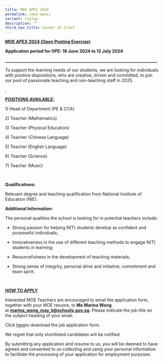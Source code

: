 ```yaml
---
title: MOE APEX 2024
permalink: /moe-apex/
variant: tiptap
description: ""
third_nav_title: Career at Crest
---
```

<p><strong><u>MOE APEX 2024 (Open Posting Exercise)</u></strong>
</p>
<p><strong>Application period for OPE: 18 June 2024 to 12 July 2024</strong>
</p>
<p><strong>___________________________________________________________________________</strong>
</p>
<p>To support the learning needs of our students, we are looking for individuals
with positive dispositions, who are creative, driven and committed, to
join our pool of passionate teaching and non-teaching staff in 2025.</p>
<p><strong><u>&nbsp;</u></strong>
</p>
<p><strong><u>POSITIONS AVAILABLE:</u></strong>
</p>
<p>1) Head of Department (PE &amp; CCA)</p>
<p>2) Teacher (Mathematics)</p>
<p>3) Teacher (Physical Education)</p>
<p>4) Teacher (Chinese Language)</p>
<p>5) Teacher (English Language)</p>
<p>6) Teacher (Science)</p>
<p>7) Teacher (Music)</p>
<p>&nbsp;</p>
<p><strong>Qualifications:</strong>
</p>
<p>Relevant degree and teaching qualification from National Institute of
Education (NIE).</p>
<p><strong>Additional Information:</strong>
</p>
<p>The personal qualities the school is looking for in potential teachers
include:</p>
<ul data-tight="true" class="tight">
<li>
<p>Strong passion for helping N(T) students develop as confident and purposeful
individuals;</p>
</li>
<li>
<p>Innovativeness in the use of different teaching methods to engage N(T)
students in learning;</p>
</li>
<li>
<p>Resourcefulness in the development of teaching materials;</p>
</li>
<li>
<p>Strong sense of integrity, personal drive and initiative, commitment and
team spirit.</p>
</li>
</ul>
<p>&nbsp;</p>
<p><strong><em><u>HOW TO APPLY</u></em></strong>
</p>
<p>Interested MOE Teachers are encouraged to email the application form,
together with your MOE resume, to <strong>Ms Marina Wong</strong> at&nbsp;<strong><a rel="noopener noreferrer nofollow" target="_blank"><u>marina_wong_may_li@schools.gov.sg</u></a></strong>.
Please indicate the job title on the subject heading of your email.</p>
<p>Click&nbsp;<a href="/files/careers/Application_Form_Secondment_Teaching.pdf" rel="noopener noreferrer nofollow" target="_blank">here</a>to
download the job application form.</p>
<p>We regret that only shortlisted candidates will be notified.</p>
<p>By submitting any application and resume to us, you will be deemed to
have agreed and consented to us collecting and using your personal information
to facilitate the processing of your application for employment purposes.</p>